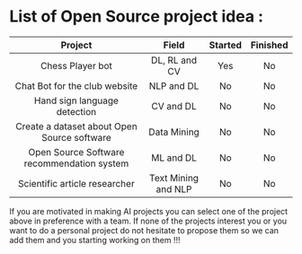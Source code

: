 # List of Open Source project idea :

| **Project**                                 | **Field**           | **Started** | **Finished** |
|:-------------------------------------------:|:-------------------:|:-----------:|:------------:|
| Chess Player bot                            | DL, RL and CV       | Yes         | No           |
| Chat Bot for the club website               | NLP and DL          | No          | No           |
| Hand sign language detection                | CV and DL           | No          | No           |
| Create a dataset about Open Source software | Data Mining         | No          | No           |
| Open Source Software recommendation system  | ML and DL           | No          | No           |
| Scientific article researcher               | Text Mining and NLP | No          | No           |

If you are motivated in making AI projects you can select one of the project above in preference with a team. If none of the projects interest you or you want to do a personal project do not hesitate to propose them so we can add them and you starting working on them !!!
